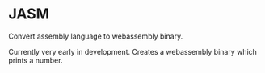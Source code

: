 # JASM
Convert assembly language to webassembly binary.

Currently very early in development. Creates a webassembly binary which prints a number.
